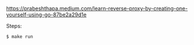 https://prabeshthapa.medium.com/learn-reverse-proxy-by-creating-one-yourself-using-go-87be2a29d1e


Steps:
```bash
$ make run

```